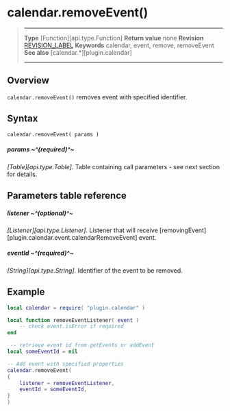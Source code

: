 # calendar.removeEvent()

> --------------------- ------------------------------------------------------------------------------------------
> __Type__              [Function][api.type.Function]
> __Return value__		none
> __Revision__          [REVISION_LABEL](REVISION_URL)
> __Keywords__          calendar, event, remove, removeEvent
> __See also__			[calendar.*][plugin.calendar]
> --------------------- ------------------------------------------------------------------------------------------


## Overview

`calendar.removeEvent()` removes event with specified identifier.


## Syntax

	calendar.removeEvent( params )

##### params ~^(required)^~
_[Table][api.type.Table]._ Table containing call parameters - see next section for details.

## Parameters table reference


##### listener ~^(optional)^~
_[Listener][api.type.Listener]._ Listener that will receive [removingEvent][plugin.calendar.event.calendarRemoveEvent] event.

##### eventId ~^(required)^~
_[String][api.type.String]._ Identifier of the event to be removed.


## Example

``````lua
local calendar = require( "plugin.calendar" )

local function removeEventListener( event )
	-- check event.isError if required
end

 -- retrieve event id from getEvents or addEvent
local someEventId = nil

-- Add event with specified properties
calendar.removeEvent(
{
    listener = removeEventListener,
    eventId = someEventId,
}
)
``````
